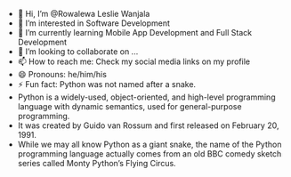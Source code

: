 - 👋 Hi, I’m @Rowalewa Leslie Wanjala
- 👀 I’m interested in Software Development
- 🌱 I’m currently learning Mobile App Development and Full Stack Development
- 💞️ I’m looking to collaborate on ...
- 📫 How to reach me: Check my social media links on my profile
- 😄 Pronouns: he/him/his
- ⚡ Fun fact: Python was not named after a snake.
- Python is a widely-used, object-oriented, and high-level programming language with dynamic semantics, used for general-purpose programming.
- It was created by Guido van Rossum and first released on February 20, 1991.
- While we may all know Python as a giant snake, the name of the Python programming language actually comes from an old BBC comedy sketch series called Monty Python’s Flying Circus.



<!---
Rowalewa/Rowalewa is a ✨ special ✨ repository because its `README.md` (this file) appears on your GitHub profile.
You can click the Preview link to take a look at your changes.
--->
